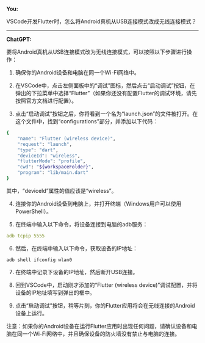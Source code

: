 **You:**

VSCode开发Flutter时，怎么将Android真机从USB连接模式改成无线连接模式？

* * *

**ChatGPT:**

要将Android真机从USB连接模式改为无线连接模式，可以按照以下步骤进行操作：

1.  确保你的Android设备和电脑在同一个Wi-Fi网络中。
    
2.  在VSCode中，点击左侧面板中的“调试”图标，然后点击“启动调试”按钮，在弹出的下拉菜单中选择“Flutter”（如果你还没有配置Flutter的调试环境，请先按照官方文档进行配置）。
    
3.  点击“启动调试”按钮之后，你将看到一个名为“launch.json”的文件被打开。在这个文件中，找到“configurations”部分，并添加以下代码：
    

```bash
{
    "name": "Flutter (wireless device)",
    "request": "launch",
    "type": "dart",
    "deviceId": "wireless",
    "flutterMode": "profile",
    "cwd": "${workspaceFolder}",
    "program": "lib/main.dart"
}
```

其中，“deviceId”属性的值应该是“wireless”。

4.  连接你的Android设备到电脑上，并打开终端（Windows用户可以使用PowerShell）。
    
5.  在终端中输入以下命令，将设备连接到电脑的adb服务：
    

```yaml
adb tcpip 5555
```

6.  然后，在终端中输入以下命令，获取设备的IP地址：

```
adb shell ifconfig wlan0
```

7.  在终端中记录下设备的IP地址，然后断开USB连接。
    
8.  回到VSCode中，启动刚才添加的“Flutter (wireless device)”调试配置，并将设备的IP地址填写到弹出的框中。
    
9.  点击“启动调试”按钮，稍等片刻，你的Flutter应用将会在无线连接的Android设备上运行。
    

注意：如果你的Android设备在运行Flutter应用时出现任何问题，请确认设备和电脑在同一个Wi-Fi网络中，并且确保设备的防火墙没有禁止与电脑的连接。
